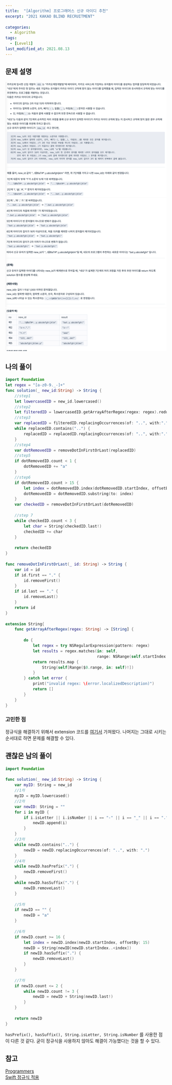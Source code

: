 ```yaml
---
title:  "[Algorithm] 프로그래머스 신규 아이디 추천"
excerpt: "2021 KAKAO BLIND RECRUITMENT"

categories:
  - Algorithm
tags:
  - [Level1]
last_modified_at: 2021.08.13
---
```


## 문제 설명

![22](/assets/images/Programmers/22.png)![23](/assets/images/Programmers/23.png)![24](/assets/images/Programmers/24.png)

## 나의 풀이
```swift
import Foundation
let regex = "[a-z0-9._-]+"
func solution(_ new_id:String) -> String {
    //step1
    let lowercasedID = new_id.lowercased()
    //step2 
    let filteredID = lowercasedID.getArrayAfterRegex(regex: regex).reduce("", +)
    //step3 
    var replacedID = filteredID.replacingOccurrences(of: "..", with:".")
    while replacedID.contains("..") {
        replacedID = replacedID.replacingOccurrences(of: "..", with:".")
    }
    //step4
    var dotRemovedID = removeDotInFirstOrLast(replacedID)
    //step5
    if dotRemovedID.count < 1 {
        dotRemovedID += "a"
    }
    //step6
    if dotRemovedID.count > 15 {
        let index = dotRemovedID.index(dotRemovedID.startIndex, offsetBy: 15)
        dotRemovedID = dotRemovedID.substring(to: index)
    }
    var checkedID = removeDotInFirstOrLast(dotRemovedID)

    //step 7
    while checkedID.count < 3 {
        let char = String(checkedID.last!)
        checkedID += char
    } 
    
    return checkedID
}

func removeDotInFirstOrLast(_ id: String) -> String {
    var id = id
    if id.first == "." {
        id.removeFirst()
    }
    if id.last == "." {
        id.removeLast()
    }
    return id
}

extension String{
    func getArrayAfterRegex(regex: String) -> [String] {
        
        do {
            let regex = try NSRegularExpression(pattern: regex)
            let results = regex.matches(in: self,
                                        range: NSRange(self.startIndex..., in: self))
            return results.map {
                String(self[Range($0.range, in: self)!])
            }
        } catch let error {
            print("invalid regex: \(error.localizedDescription)")
            return []
        }
    }
}
```

### 고민한 점
정규식을 해결하기 위해서 extension 코드를 [여기서](https://lazyowl.tistory.com/entry/Swift-정규-표현식이란) 가져왔다. 나머지는 그대로 시키는 순서대로 하면 문제를 해결할 수 있다.

## 괜찮은 남의 풀이
```swift
import Foundation

func solution(_ new_id:String) -> String {
    var myID: String = new_id
    //1차
    myID = myID.lowercased()
    //2차
    var newID: String = ""
    for i in myID {
        if i.isLetter || i.isNumber || i == "-" || i == "_" || i == "." {
            newID.append(i)
        }
    }
    //3차
    while newID.contains("..") {
        newID = newID.replacingOccurrences(of: "..", with: ".")
    }
    //4차
    while newID.hasPrefix(".") {
        newID.removeFirst()
    }
    while newID.hasSuffix(".") {
        newID.removeLast()
    }

    //5차
    if newID == "" {
        newID = "a"
    }

    //6차
    if newID.count >= 16 {
        let index = newID.index(newID.startIndex, offsetBy: 15)
        newID = String(newID[newID.startIndex..<index])
        if newID.hasSuffix(".") {
            newID.removeLast()
        }
    }

    //7차
    if newID.count <= 2 {
        while newID.count != 3 {
            newID = newID + String(newID.last!)
        }
    }

    return newID
}
```
`hasPrefix(), hasSuffix(), String.isLetter, String.isNumber` 를 사용한 점이 다른 것 같다. 굳이 정규식을 사용하지 않아도 해결이 가능했다는 것을 할 수 있다. 


## 참고
[Programmers](https://programmers.co.kr/learn/challenges) <br>
[Swift 정규식 적용](https://lazyowl.tistory.com/entry/Swift-정규-표현식이란)